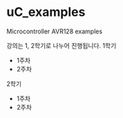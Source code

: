 # uC_examples
Microcontroller AVR128 examples

강의는 1, 2학기로 나누어 진행됩니다.
1학기
- 1주차
- 2주차

2학기
- 1주차
- 2주차 
